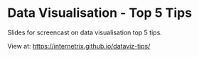 # Data Visualisation - Top 5 Tips

Slides for screencast on data visualisation top 5 tips. 

View at: https://internetrix.github.io/dataviz-tips/
